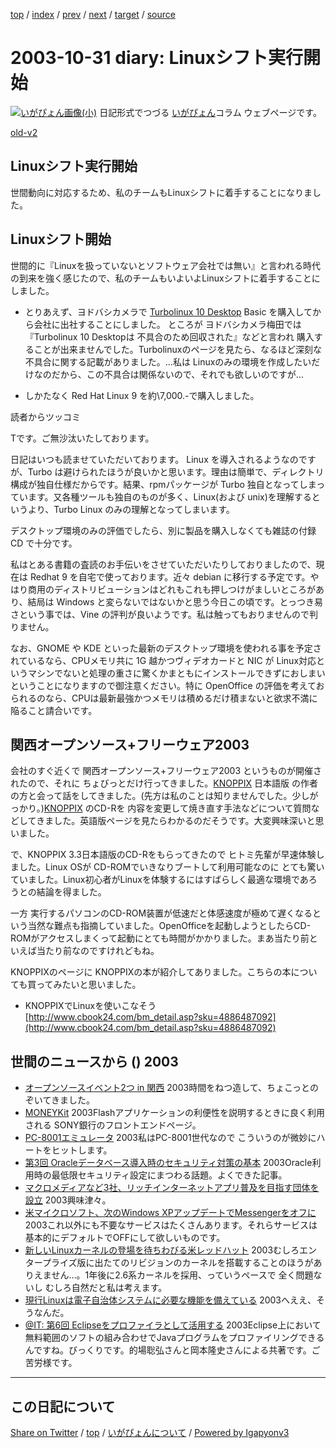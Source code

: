 [top](../index.html) 
 / [index](index.html) 
 / [prev](ig031030.html) 
 / [next](ig031101.html) 
 / [target](https://igapyon.github.io/diary/2003/ig031031.html) 
 / [source](https://github.com/igapyon/diary/blob/master/2003/ig031031.src.md) 

2003-10-31 diary: Linuxシフト実行開始
=====================================================================================================
[![いがぴょん画像(小)](https://igapyon.github.io/diary/images/iga200306s.jpg "いがぴょん")](https://igapyon.github.io/diary/memo/memoigapyon.html) 日記形式でつづる [いがぴょん](https://igapyon.github.io/diary/memo/memoigapyon.html)コラム ウェブページです。

[old-v2](ig031031-orig.html)

## Linuxシフト実行開始

世間動向に対応するため、私のチームもLinuxシフトに着手することになりました。


## Linuxシフト開始

世間的に『Linuxを扱っていないとソフトウェア会社では無い』と言われる時代の到来を強く感じたので、私のチームもいよいよLinuxシフトに着手することにしました。

* とりあえず、ヨドバシカメラで [Turbolinux 10 Desktop](http://www.turbolinux.co.jp/10d/) Basic を購入してから会社に出社することにしました。
  ところが ヨドバシカメラ梅田では 『Turbolinux 10 Desktopは 不具合のため回収された』などと言われ
  購入することが出来ませんでした。Turbolinuxのページを見たら、なるほど深刻な不具合に関する記載がありました。…私は
  Linuxのみの環境を作成したいだけなのだから、この不具合は関係ないので、それでも欲しいのですが…
  
* しかたなく Red Hat Linux 9 を約\7,000.-で購入しました。

読者からツッコミ

Tです。ご無沙汰いたしております。

日記はいつも読ませていただいております。
Linux を導入されるようなのですが、Turbo は避けられたほうが良いかと思います。理由は簡単で、ディレクトリ構成が独自仕様だからです。結果、rpmパッケージが Turbo 独自となってしまっています。又各種ツールも独自のものが多く、Linux(および
unix)を理解するというより、Turbo Linux のみの理解となってしまいます。

デスクトップ環境のみの評価でしたら、別に製品を購入しなくても雑誌の付録
CD で十分です。

私はとある書籍の査読のお手伝いをさせていただいたりしておりましたので、現在は
Redhat 9 を自宅で使っております。近々 debian に移行する予定です。やはり商用のディストリビューションはどれもこれも押しつけがましいところがあり、結局は
Windows と変らないではないかと思う今日この頃です。とっつき易さという事では、Vine の評判が良いようです。私は触ってもおりませんので判りません。

なお、GNOME や KDE といった最新のデスクトップ環境を使われる事を予定されているなら、CPUメモリ共に 1G 越かつヴィデオカードと NIC が Linux対応というマシンでないと処理の重さに驚くかまともにインストールできずにおしまいということになりますので御注意ください。特に
OpenOffice の評価を考えておられるのなら、CPUは最新最強かつメモリは積めるだけ積まないと欲求不満に陥ること請合いです。

## 関西オープンソース+フリーウェア2003

会社のすぐ近くで 関西オープンソース+フリーウェア2003 というものが開催されたので、それに ちょびっとだけ行ってきました。[KNOPPIX](http://www.igapyon.jp/igapyon/diary/keyword/knoppix.html) 日本語版 の作者の方と会って話をしてきました。(先方は私のことは知りませんでした。少しがっかり。)[KNOPPIX](http://www.igapyon.jp/igapyon/diary/keyword/knoppix.html) のCD-Rを 内容を変更して焼き直す手法などについて質問などしてきました。英語版ページを見たらわかるのだそうです。大変興味深いと思いました。

で、KNOPPIX 3.3日本語版のCD-Rをもらってきたので ヒトミ先輩が早速体験しました。Linux
OSが CD-ROMでいきなりブートして利用可能なのに とても驚いていました。Linux初心者がLinuxを体験するにはすばらしく最適な環境であろうとの結論を得ました。

一方 実行するパソコンのCD-ROM装置が低速だと体感速度が極めて遅くなるという当然な難点も指摘していました。OpenOfficeを起動しようとしたらCD-ROMがアクセスしまくって起動にとても時間がかかりました。まあ当たり前といえば当たり前なのですけれどもね。

KNOPPIXのページに KNOPPIXの本が紹介してありました。こちらの本についても買ってみたいと思いました。

* KNOPPIXでLinuxを使いこなそう
  [http://www.cbook24.com/bm_detail.asp?sku=4886487092](http://www.cbook24.com/bm_detail.asp?sku=4886487092)

## 世間のニュースから () 2003

* [オープンソースイベント2つ in 関西](http://slashdot.jp/article.pl?sid=03/10/30/127224&topic=89)  2003時間をねつ造して、ちょこっとのぞいてきました。
* [MONEYKit](http://moneykit.net/)  2003Flashアプリケーションの利便性を説明するときに良く利用される SONY銀行のフロントエンドページ。
* [PC-8001エミュレータ](http://www.geocities.co.jp/SiliconValley-SanJose/7599/pc-8001/)  2003私はPC-8001世代なので こういうのが微妙にハートをヒットします。
* [第3回 Oracleデータベース導入時のセキュリティ対策の基本](http://www.atmarkit.co.jp/fsecurity/rensai/dbsec03/dbsec01.html)  2003Oracle利用時の最低限セキュリティ設定にまつわる話題。よくできた記事。
* [マクロメディアなど3社、リッチインターネットアプリ普及を目指す団体を設立](http://japan.cnet.com/news/ent/story/0,2000047623,20061673,00.htm)  2003興味津々。
* [米マイクロソフト、次のWindows XPアップデートでMessengerをオフに](http://japan.cnet.com/news/tech/story/0,2000047674,20061676,00.htm)  2003これ以外にも不要なサービスはたくさんあります。それらサービスは基本的にデフォルトでOFFにして欲しいものです。
* [新しいLinuxカーネルの登場を待ちわびる米レッドハット](http://japan.cnet.com/news/ent/story/0,2000047623,20061699,00.htm)  2003むしろエンタープライズ版に出たてのリビジョンのカーネルを搭載することのほうがありえません…。1年後に2.6系カーネルを採用、っていうペースで 全く問題ないし むしろ自然だと私は考えます。
* [現行Linuxは電子自治体システムに必要な機能を備えている](http://biztech.nikkeibp.co.jp/wcs/leaf/CID/onair/biztech/comp/274346)  2003へええ、そうなんだ。
* [@IT: 第6回 Eclipseをプロファイラとして活用する](http://www.atmarkit.co.jp/fjava/rensai2/eclipse2_06/eclipse06_1.html)  2003Eclipse上において無料範囲のソフトの組み合わせでJavaプログラムをプロファイリングできるんですね。びっくりです。的場聡弘さんと岡本隆史さんによる共著です。ご苦労様です。


----------------------------------------------------------------------------------------------------

## この日記について

[Share on Twitter](https://twitter.com/intent/tweet?hashtags=igapyon%2Cdiary%2C%E3%81%84%E3%81%8C%E3%81%B4%E3%82%87%E3%82%93&text=Linux%E3%82%B7%E3%83%95%E3%83%88%E5%AE%9F%E8%A1%8C%E9%96%8B%E5%A7%8B&url=https%3A%2F%2Figapyon.github.io%2Fdiary%2F2003%2Fig031031.html) / [top](../index.html) / [いがぴょんについて](https://igapyon.github.io/diary/memo/memoigapyon.html) / [Powered by Igapyonv3](https://github.com/igapyon/igapyonv3)
